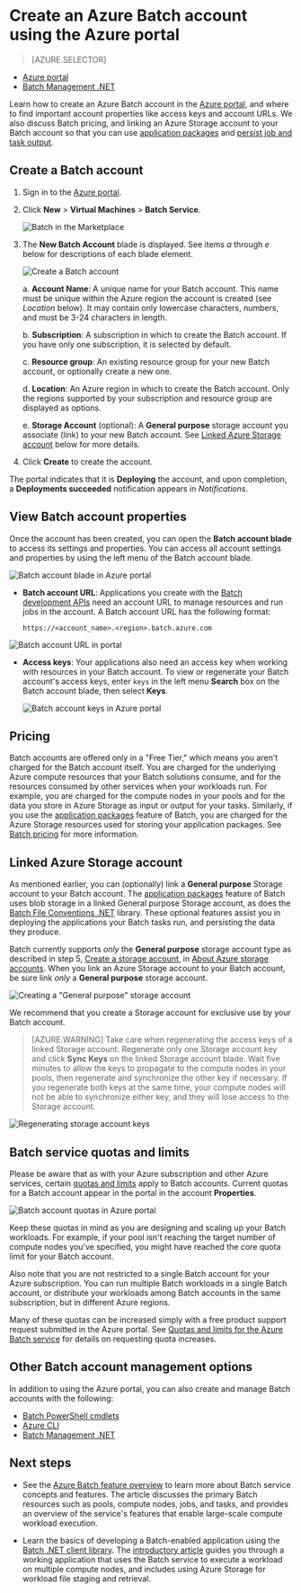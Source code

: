 <properties
	pageTitle="Create an Azure Batch account | Microsoft Azure"
	description="Learn how to create an Azure Batch account in the Azure portal to run large-scale parallel workloads in the cloud"
	services="batch"
	documentationCenter=""
	authors="mmacy"
	manager="timlt"
	editor=""/>

<tags
	ms.service="batch"
	ms.workload="big-compute"
	ms.tgt_pltfrm="na"
	ms.devlang="na"
	ms.topic="get-started-article"
	ms.date="08/26/2016"
	ms.author="marsma"/>

# Create an Azure Batch account using the Azure portal

> [AZURE.SELECTOR]
- [Azure portal](batch-account-create-portal.md)
- [Batch Management .NET](batch-management-dotnet.md)

Learn how to create an Azure Batch account in the [Azure portal][azure_portal], and where to find important account properties like access keys and account URLs. We also discuss Batch pricing, and linking an Azure Storage account to your Batch account so that you can use [application packages](batch-application-packages.md) and [persist job and task output](batch-task-output.md).

## Create a Batch account

1. Sign in to the [Azure portal][azure_portal].

2. Click **New** > **Virtual Machines** > **Batch Service**.

	![Batch in the Marketplace][marketplace_portal]

3. The **New Batch Account** blade is displayed. See items *a* through *e* below for descriptions of each blade element.

    ![Create a Batch account][account_portal]

	a. **Account Name**: A unique name for your Batch account. This name must be unique within the Azure region the account is created (see *Location* below). It may contain only lowercase characters, numbers, and must be 3-24 characters in length.

	b. **Subscription**: A subscription in which to create the Batch account. If you have only one subscription, it is selected by default.

	c. **Resource group**: An existing resource group for your new Batch account, or optionally create a new one.

	d. **Location**: An Azure region in which to create the Batch account. Only the regions supported by your subscription and resource group are displayed as options.

    e. **Storage Account** (optional): A **General purpose** storage account you associate (link) to your new Batch account. See [Linked Azure Storage account](#linked-azure-storage-account) below for more details.

4. Click **Create** to create the account.

  The portal indicates that it is **Deploying** the account, and upon completion, a **Deployments succeeded** notification appears in *Notifications*.

## View Batch account properties

Once the account has been created, you can open the **Batch account blade** to access its settings and properties. You can access all account settings and properties by using the left menu of the Batch account blade.

![Batch account blade in Azure portal][account_blade]

* **Batch account URL**: Applications you create with the [Batch development APIs](batch-technical-overview.md#batch-development-apis) need an account URL to manage resources and run jobs in the account. A Batch account URL has the following format:

    `https://<account_name>.<region>.batch.azure.com`

![Batch account URL in portal][account_url]

* **Access keys**: Your applications also need an access key when working with resources in your Batch account. To view or regenerate your Batch account's access keys, enter `keys` in the left menu **Search** box on the Batch account blade, then select **Keys**.

    ![Batch account keys in Azure portal][account_keys]

## Pricing

Batch accounts are offered only in a "Free Tier," which means you aren't charged for the Batch account itself. You are charged for the underlying Azure compute resources that your Batch solutions consume, and for the resources consumed by other services when your workloads run. For example, you are charged for the compute nodes in your pools and for the data you store in Azure Storage as input or output for your tasks. Similarly, if you use the [application packages](batch-application-packages.md) feature of Batch, you are charged for the Azure Storage resources used for storing your application packages. See [Batch pricing][batch_pricing] for more information.

## Linked Azure Storage account

As mentioned earlier, you can (optionally) link a **General purpose** Storage account to your Batch account. The [application packages](batch-application-packages.md) feature of Batch uses blob storage in a linked General purpose Storage account, as does the [Batch File Conventions .NET](batch-task-output.md) library. These optional features assist you in deploying the applications your Batch tasks run, and persisting the data they produce.

Batch currently supports *only* the **General purpose** storage account type as described in step 5, [Create a storage account](../storage/storage-create-storage-account.md#create-a-storage-account), in [About Azure storage accounts](../storage/storage-create-storage-account.md). When you link an Azure Storage account to your Batch account, be sure link *only* a **General purpose** storage account.

![Creating a "General purpose" storage account][storage_account]

We recommend that you create a Storage account for exclusive use by your Batch account.

>[AZURE.WARNING] Take care when regenerating the access keys of a linked Storage account. Regenerate only one Storage account key and click **Sync Keys** on the linked Storage account blade. Wait five minutes to allow the keys to propagate to the compute nodes in your pools, then regenerate and synchronize the other key if necessary. If you regenerate both keys at the same time, your compute nodes will not be able to synchronize either key, and they will lose access to the Storage account.

  ![Regenerating storage account keys][4]

## Batch service quotas and limits

Please be aware that as with your Azure subscription and other Azure services, certain [quotas and limits](batch-quota-limit.md) apply to Batch accounts. Current quotas for a Batch account appear in the portal in the account **Properties**.

![Batch account quotas in Azure portal][quotas]

Keep these quotas in mind as you are designing and scaling up your Batch workloads. For example, if your pool isn't reaching the target number of compute nodes you've specified, you might have reached the core quota limit for your Batch account.

Also note that you are not restricted to a single Batch account for your Azure subscription. You can run multiple Batch workloads in a single Batch account, or distribute your workloads among Batch accounts in the same subscription, but in different Azure regions.

Many of these quotas can be increased simply with a free product support request submitted in the Azure portal. See [Quotas and limits for the Azure Batch service](batch-quota-limit.md) for details on requesting quota increases.

## Other Batch account management options

In addition to using the Azure portal, you can also create and manage Batch accounts with the following:

* [Batch PowerShell cmdlets](batch-powershell-cmdlets-get-started.md)
* [Azure CLI](../xplat-cli-install.md)
* [Batch Management .NET](batch-management-dotnet.md)

## Next steps

* See the [Azure Batch feature overview](batch-api-basics.md) to learn more about Batch service concepts and features. The article discusses the primary Batch resources such as pools, compute nodes, jobs, and tasks, and provides an overview of the service's features that enable large-scale compute workload execution.

* Learn the basics of developing a Batch-enabled application using the [Batch .NET client library](batch-dotnet-get-started.md). The [introductory article](batch-dotnet-get-started.md) guides you through a working application that uses the Batch service to execute a workload on multiple compute nodes, and includes using Azure Storage for workload file staging and retrieval.

[api_net]: https://msdn.microsoft.com/library/azure/mt348682.aspx
[api_rest]: https://msdn.microsoft.com/library/azure/Dn820158.aspx

[azure_portal]: https://portal.azure.com
[batch_pricing]: https://azure.microsoft.com/pricing/details/batch/

[4]: ./media/batch-account-create-portal/batch_acct_04.png "Regenerating storage account keys"
[marketplace_portal]: ./media/batch-account-create-portal/marketplace_batch.PNG
[account_blade]: ./media/batch-account-create-portal/batch_blade.png
[account_portal]: ./media/batch-account-create-portal/batch_acct_portal.png
[account_keys]: ./media/batch-account-create-portal/account_keys.PNG
[account_url]: ./media/batch-account-create-portal/account_url.png
[storage_account]: ./media/batch-account-create-portal/storage_account.png
[quotas]: ./media/batch-account-create-portal/quotas.png
